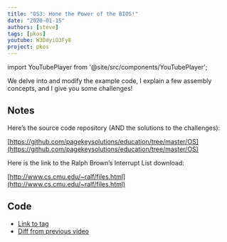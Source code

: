```yaml
---
title: "OS3: Hone the Power of the BIOS!"
date: "2020-01-15"
authors: [steve]
tags: [pkos]
youtube: W3DdyiO3Fy8
project: pkos
---
```


import YouTubePlayer from '@site/src/components/YouTubePlayer';

<YouTubePlayer youtubeLink={frontmatter.youtube} />

We delve into and modify the example code, I explain a few assembly concepts, and I give you some challenges!

<!--truncate-->

## Notes

Here’s the source code repository (AND the solutions to the challenges):

[https://github.com/pagekeysolutions/education/tree/master/OS](https://github.com/pagekeysolutions/education/tree/master/OS)

Here is the link to the Ralph Brown’s Interrupt List download:

[http://www.cs.cmu.edu/~ralf/files.html](http://www.cs.cmu.edu/~ralf/files.html)

## Code

- [Link to tag](https://github.com/pagekeysolutions/pkos/releases/tag/vid%2Fos003)
- [Diff from previous video](https://github.com/pagekeysolutions/pkos/compare/vid/os002..vid/os003)
